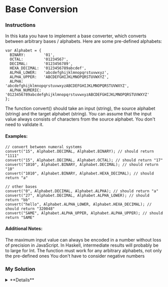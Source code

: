# Base Conversion

### Instructions

In this kata you have to implement a base converter, which converts between arbitrary bases / alphabets. Here are some pre-defined alphabets:

```
var Alphabet = {
  BINARY:        '01',
  OCTAL:         '01234567',
  DECIMAL:       '0123456789',
  HEXA_DECIMAL:  '0123456789abcdef',
  ALPHA_LOWER:   'abcdefghijklmnopqrstuvwxyz',
  ALPHA_UPPER:   'ABCDEFGHIJKLMNOPQRSTUVWXYZ',
  ALPHA:         'abcdefghijklmnopqrstuvwxyzABCDEFGHIJKLMNOPQRSTUVWXYZ',
  ALPHA_NUMERIC: '0123456789abcdefghijklmnopqrstuvwxyzABCDEFGHIJKLMNOPQRSTUVWXYZ'
};
```

The function convert() should take an input (string), the source alphabet (string) and the target alphabet (string). You can assume that the input value always consists of characters from the source alphabet. You don't need to validate it.

#### Examples:

```
// convert between numeral systems
convert("15", Alphabet.DECIMAL, Alphabet.BINARY); // should return "1111"
convert("15", Alphabet.DECIMAL, Alphabet.OCTAL); // should return "17"
convert("1010", Alphabet.BINARY, Alphabet.DECIMAL); // should return "10"
convert("1010", Alphabet.BINARY, Alphabet.HEXA_DECIMAL); // should return "a"

// other bases
convert("0", Alphabet.DECIMAL, Alphabet.ALPHA); // should return "a"
convert("27", Alphabet.DECIMAL, Alphabet.ALPHA_LOWER); // should return "bb"
convert("hello", Alphabet.ALPHA_LOWER, Alphabet.HEXA_DECIMAL); // should return "320048"
convert("SAME", Alphabet.ALPHA_UPPER, Alphabet.ALPHA_UPPER); // should return "SAME"
```

#### Additional Notes:

The maximum input value can always be encoded in a number without loss of precision in JavaScript. In Haskell, intermediate results will probably be to large for Int.
The function must work for any arbitrary alphabets, not only the pre-defined ones
You don't have to consider negative numbers

### My Solution

<details>
  <summary>**Details**</summary>
  <p>
```js
function convert(input, source, target) {

  if(source === target){
    return input;
  }
  
  const Alphabet = {
    BINARY:        '01',
    OCTAL:         '01234567',
    DECIMAL:       '0123456789',
    HEXA_DECIMAL:  '0123456789abcdef'
  };
 
  let decimal;
  switch(source){
  case Alphabet.BINARY: 
  case Alphabet.OCTAL: 
  case Alphabet.DECIMAL: 
  case Alphabet.HEXA_DECIMAL: decimal = parseInt(input, source.length); break;
  default: decimal = convertAlphabetToDecimal(input, source); break;
  }

  let result;
  switch(target){
  case Alphabet.BINARY: 
  case Alphabet.OCTAL: 
  case Alphabet.DECIMAL:
  case Alphabet.HEXA_DECIMAL: result = decimal.toString(target.length); break;
  default: result = convertDecimalToAlphabet(decimal, target);  break;
  }

  function convertAlphabetToDecimal(alphabetValue, alphaType){
    let result = 0;
    let value = alphabetValue;
   
    for(i=0; i<value.length; i++){
      if(i === value.length-1){
        result += alphaType.indexOf(value.charAt(i));
      }
      else {
        result = (result + alphaType.indexOf(value.charAt(i))) * alphaType.length;
      }
    }
    
    return result;
  }

  function convertDecimalToAlphabet(decimal, alphaType){
    let result = '';
    let value = decimal;
    while(true){
      if(alphaType.length > value) {
        result=alphaType[Math.floor(value)].concat(result);
        break;
      } else {
        result=alphaType[Math.floor(value % alphaType.length)].concat(result);
        value = Math.floor(value / alphaType.length);
      }
    }
    return result;
  }

  return result;
}
```
  </p>
</details>
